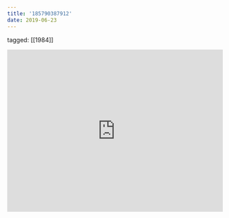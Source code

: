 ```yaml
---
title: '185790387912'
date: 2019-06-23
---
```

tagged: [[1984]]
<iframe allow="accelerometer; autoplay; clipboard-write; encrypted-media; gyroscope; picture-in-picture" allowfullscreen="" frameborder="0" height="375" id="youtube_iframe" src="https://www.youtube.com/embed/l_GMjl3N7l0?feature=oembed&amp;enablejsapi=1&amp;origin=https://safe.txmblr.com&amp;wmode=opaque" width="500"></iframe>